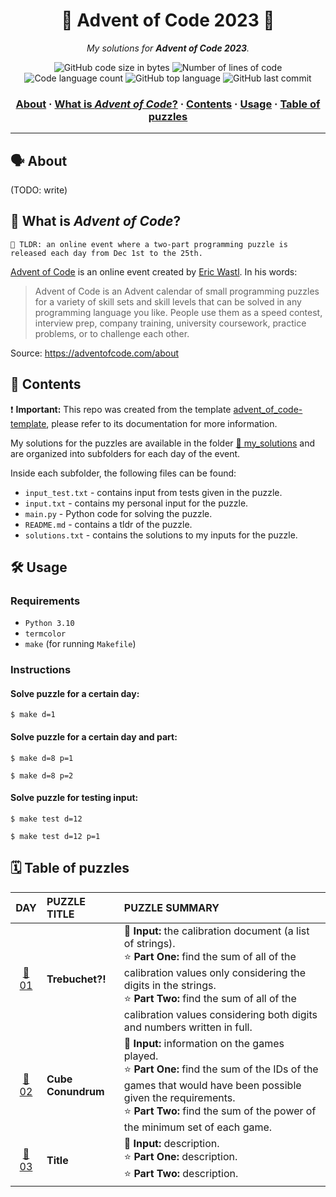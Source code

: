 <h1 align="center">
	🌟 Advent of Code 2023 🎄
</h1>

<p align="center">
	<i>My solutions for <b>Advent of Code 2023</b>.</i>
</p>


<p align="center">
	<img alt="GitHub code size in bytes" src="https://img.shields.io/github/languages/code-size/appinha/advent_of_code-2023?color=blueviolet" />
	<img alt="Number of lines of code" src="https://img.shields.io/tokei/lines/github/appinha/advent_of_code-2023?color=blueviolet" />
	<img alt="Code language count" src="https://img.shields.io/github/languages/count/appinha/advent_of_code-2023?color=blue" />
	<img alt="GitHub top language" src="https://img.shields.io/github/languages/top/appinha/advent_of_code-2023?color=blue" />
	<img alt="GitHub last commit" src="https://img.shields.io/github/last-commit/appinha/advent_of_code-2023?color=brightgreen" />
</p>

<h3 align="center">
	<a href="#%EF%B8%8F-about">About</a>
	<span> · </span>
	<a href="#-what-is-advent-of-code">What is <i>Advent of Code</i>?</a>
	<span> · </span>
	<a href="#-contents">Contents</a>
	<span> · </span>
	<a href="#%EF%B8%8F-usage">Usage</a>
	<span> · </span>
	<a href="#%EF%B8%8F-table-of-puzzles">Table of puzzles</a>
</h3>

---

## 🗣️ About

(TODO: write)

## 🌟 What is *Advent of Code*?

	🚀 TLDR: an online event where a two-part programming puzzle is released each day from Dec 1st to the 25th.

[Advent of Code](http://adventofcode.com) is an online event created by [Eric Wastl](http://was.tl/). In his words:

> Advent of Code is an Advent calendar of small programming puzzles for a variety of skill sets and skill levels that can be solved in any programming language you like. People use them as a speed contest, interview prep, company training, university coursework, practice problems, or to challenge each other.

Source: https://adventofcode.com/about

## 📑 Contents

❗️ **Important:** This repo was created from the template [advent_of_code-template](https://github.com/appinha/advent_of_code-template), please refer to its documentation for more information.

My solutions for the puzzles are available in the folder [📁 my_solutions](my_solutions) and are organized into subfolders for each day of the event.

Inside each subfolder, the following files can be found:

* `input_test.txt` - contains input from tests given in the puzzle.
* `input.txt` - contains my personal input for the puzzle.
* `main.py` - Python code for solving the puzzle.
* `README.md` - contains a tldr of the puzzle.
* `solutions.txt` - contains the solutions to my inputs for the puzzle.

## 🛠️ Usage

### Requirements

- `Python 3.10`
- `termcolor`
- `make` (for running `Makefile`)

### Instructions

#### Solve puzzle for a certain day:

```shell
$ make d=1
```

#### Solve puzzle for a certain day and part:

```shell
$ make d=8 p=1
```

```shell
$ make d=8 p=2
```

#### Solve puzzle for testing input:

```shell
$ make test d=12
```

```shell
$ make test d=12 p=1
```

## 🗓️ Table of puzzles

| DAY							| PUZZLE TITLE	| PUZZLE SUMMARY
| :-:							| :-						| :-
| [📁 01](my_solutions/day_01)	| **Trebuchet?!**		| 📃 **Input:** the calibration document (a list of strings).<br />⭐ **Part One:** find the sum of all of the calibration values only considering the digits in the strings. <br />⭐ **Part Two:** find the sum of all of the calibration values considering both digits and numbers written in full.
| [📁 02](my_solutions/day_02)	| **Cube Conundrum**		| 📃 **Input:** information on the games played.<br />⭐ **Part One:** find the sum of the IDs of the games that would have been possible given the requirements. <br />⭐ **Part Two:** find the sum of the power of the minimum set of each game.
| [📁 03](my_solutions/day_03)	| **Title**		| 📃 **Input:** description.<br />⭐ **Part One:** description. <br />⭐ **Part Two:** description.
